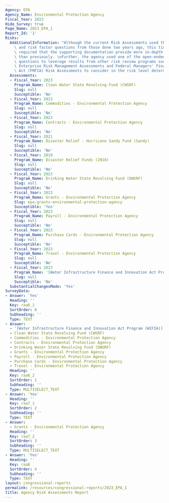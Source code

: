 ```yaml
---
Agency: EPA
Agency_Name: Environmental Protection Agency
Fiscal_Year: 2023
Hide_Survey: true
Page_Name: 2023_EPA_1
Report_Id: '1'
Risks:
  AdditionalInformation: "Although the current Risk Assessments used the same format\
    \ and risk factor questions from those done two years ago, this time the agency\
    \ required that the supporting documentation provide more in-depth information\
    \ than previously. \nFurther, the agency used one of the open-ended risk factor\
    \ questions to leverage results from other risk review programs such as the agency's\
    \ Enterprise Risk Management Assessments and Federal Managers' Financial Integrity\
    \ Act (FMFIA) Risk Assessments to consider in the risk level determinations."
  Assessments:
  - Fiscal_Year: 2023
    Program_Name: Clean Water State Revolving Fund (CWSRF)
    Slug: null
    Susceptible: 'No'
  - Fiscal_Year: 2023
    Program_Name: Commodities - Environmental Protection Agency
    Slug: null
    Susceptible: 'No'
  - Fiscal_Year: 2023
    Program_Name: Contracts - Environmental Protection Agency
    Slug: null
    Susceptible: 'No'
  - Fiscal_Year: 2021
    Program_Name: Disaster Relief - Hurricane Sandy Fund (Sandy)
    Slug: null
    Susceptible: 'No'
  - Fiscal_Year: 2019
    Program_Name: Disaster Relief Funds (2018)
    Slug: null
    Susceptible: 'No'
  - Fiscal_Year: 2023
    Program_Name: Drinking Water State Revolving Fund (DWSRF)
    Slug: null
    Susceptible: 'No'
  - Fiscal_Year: 2023
    Program_Name: Grants - Environmental Protection Agency
    Slug: epa-grants-environmental-protection-agency
    Susceptible: 'Yes'
  - Fiscal_Year: 2023
    Program_Name: Payroll - Environmental Protection Agency
    Slug: null
    Susceptible: 'No'
  - Fiscal_Year: 2023
    Program_Name: Purchase Cards - Environmental Protection Agency
    Slug: null
    Susceptible: 'No'
  - Fiscal_Year: 2023
    Program_Name: Travel - Environmental Protection Agency
    Slug: null
    Susceptible: 'No'
  - Fiscal_Year: 2023
    Program_Name: '[Water Infrastructure Finance and Innovation Act Program (WIFIA)]'
    Slug: null
    Susceptible: 'No'
  SubstantialChangesMade: 'Yes'
SurveyData:
- Answer: 'Yes'
  Heading: ''
  Key: raa6_1
  SortOrder: 0
  Subheading: ''
  Type: TEXT
- Answer:
  - '[Water Infrastructure Finance and Innovation Act Program (WIFIA)]'
  - Clean Water State Revolving Fund (CWSRF)
  - Commodities - Environmental Protection Agency
  - Contracts - Environmental Protection Agency
  - Drinking Water State Revolving Fund (DWSRF)
  - Grants - Environmental Protection Agency
  - Payroll - Environmental Protection Agency
  - Purchase Cards - Environmental Protection Agency
  - Travel - Environmental Protection Agency
  Heading: ''
  Key: raa6_2
  SortOrder: 1
  Subheading: ''
  Type: MULTISELECT_TEXT
- Answer: 'Yes'
  Heading: ''
  Key: raa7_1
  SortOrder: 2
  Subheading: ''
  Type: TEXT
- Answer:
  - Grants - Environmental Protection Agency
  Heading: ''
  Key: raa7_2
  SortOrder: 3
  Subheading: ''
  Type: MULTISELECT_TEXT
- Answer: 'Yes'
  Heading: ''
  Key: raa8
  SortOrder: 4
  Subheading: ''
  Type: TEXT
layout: congressional-reports
permalink: /resources/congressional-reports/2023_EPA_1
title: Agency Risk Assessments Report
---
```

